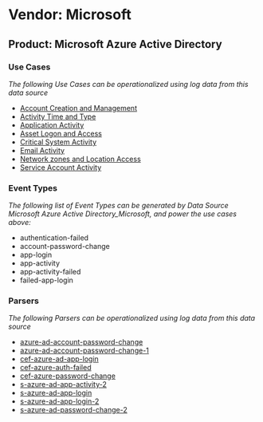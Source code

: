 Vendor: Microsoft
=================
Product: Microsoft Azure Active Directory
-----------------------------------------

### Use Cases

_The following Use Cases can be operationalized using log data from this data source_

* [Account Creation and Management](../UseCases/usecase_account_creation_and_management.md)
* [Activity Time  and Type](../UseCases/usecase_activity_time__and_type.md)
* [Application Activity](../UseCases/usecase_application_activity.md)
* [Asset Logon and Access](../UseCases/usecase_asset_logon_and_access.md)
* [Critical System Activity](../UseCases/usecase_critical_system_activity.md)
* [Email Activity](../UseCases/usecase_email_activity.md)
* [Network zones and Location Access](../UseCases/usecase_network_zones_and_location_access.md)
* [Service Account Activity](../UseCases/usecase_service_account_activity.md)


### Event Types

_The following list of Event Types can be generated by Data Source Microsoft Azure Active Directory_Microsoft, and power the use cases above:_

- authentication-failed
- account-password-change
- app-login
- app-activity
- app-activity-failed
- failed-app-login


### Parsers

_The following Parsers can be operationalized using log data from this data source_

* [azure-ad-account-password-change](../Parsers/parserContent_azure-ad-account-password-change.md)
* [azure-ad-account-password-change-1](../Parsers/parserContent_azure-ad-account-password-change-1.md)
* [cef-azure-ad-app-login](../Parsers/parserContent_cef-azure-ad-app-login.md)
* [cef-azure-auth-failed](../Parsers/parserContent_cef-azure-auth-failed.md)
* [cef-azure-password-change](../Parsers/parserContent_cef-azure-password-change.md)
* [s-azure-ad-app-activity-2](../Parsers/parserContent_s-azure-ad-app-activity-2.md)
* [s-azure-ad-app-login](../Parsers/parserContent_s-azure-ad-app-login.md)
* [s-azure-ad-app-login-2](../Parsers/parserContent_s-azure-ad-app-login-2.md)
* [s-azure-ad-password-change-2](../Parsers/parserContent_s-azure-ad-password-change-2.md)
